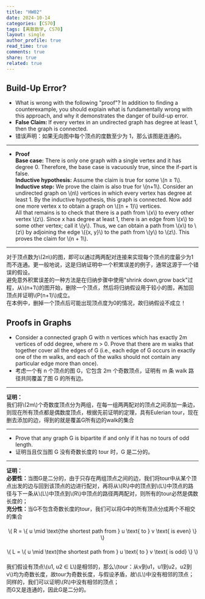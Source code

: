 ```yaml
---
title: "HW02"
date: 2024-10-14
categories: [CS70]
tags: [离散数学, CS70]
layout: single
author_profile: true
read_time: true
comments: true
share: true
related: true
---
```


## Build-Up Error?

- What is wrong with the following "proof"? In addition to finding a counterexample, you should
  explain what is fundamentally wrong with this approach, and why it demonstrates the danger of
  build-up error.
- <strong>False Claim: </strong>If every vertex in an undirected graph has degree at least 1, then the graph is connected.
- 错误声明：如果无向图中每个顶点的度数至少为 1，那么该图是连通的。

---

- <head>  
      <meta charset="UTF-8">    
      <script src="https://polyfill.io/v3/polyfill.min.js?features=es6"></script>  
      <script id="MathJax-script" async src="https://cdn.jsdelivr.net/npm/mathjax@3/es5/tex-mml-chtml.js"></script>  
  </head>
  <body>
  <p>
  <strong>Proof</strong><br>
  <strong>Base case:</strong> There is only one graph with a single vertex and it has degree 0. Therefore, the base case is vacuously true, since the if-part is false.<br>
  <strong>Inductive hypothesis:</strong> Assume the claim is true for some \(n ≥ 1\).<br>
  <strong>Inductive step:</strong> We prove the claim is also true for \(n+1\). Consider an undirected graph on \(n\) vertices in which every vertex has degree at least 1. By the inductive hypothesis, this graph is connected. Now add one more vertex x to obtain a graph on \((n + 1)\) vertices.<br>
  All that remains is to check that there is a path from \(x\) to every other vertex \(z\). Since x has degree at least 1, there is an edge from \(x\) to some other vertex; call it \(y\). Thus, we can obtain a path from \(x\) to \(z\) by adjoining the edge \({x, y}\) to the path from \(y\) to \(z\). This proves the claim for \(n + 1\).<br>
  </p>
  </body>

---

<head>  
    <meta charset="UTF-8">    
    <script src="https://polyfill.io/v3/polyfill.min.js?features=es6"></script>  
    <script id="MathJax-script" async src="https://cdn.jsdelivr.net/npm/mathjax@3/es5/tex-mml-chtml.js"></script>  
</head>
<body>
<p>
对于顶点数为\(2n\)的图，即可以通过两两配对连接来实现每个顶点的度最少为1而不连通。更一般地说，这是归纳证明中一个积累误差的例子，通常这源于一个错误的假设。<br>
避免意外积累误差的一种方法是在归纳步骤中使用"shrink down,grow back"过程，从\(n+1\)的图开始，删除一个顶点，然后将归纳假设用于较小的图，再加回顶点并证明\(P(n+1)\)成立。<br>
在本例中，删掉一个顶点后可能出现顶点度为0的情况，故归纳假设不成立！
</p>
</body>

## Proofs in Graphs

- Consider a connected graph G with n vertices which has exactly 2m vertices of odd degree,
  where m > 0. Prove that there are m walks that together cover all the edges of G (i.e., each
  edge of G occurs in exactly one of the m walks, and each of the walks should not contain any
  particular edge more than once).
- 考虑一个有 n 个顶点的图 G，它包含 2m 个奇数顶点，证明有 m 条 walk 路径共同覆盖了图 G 的所有边。

---

<head>  
    <meta charset="UTF-8">    
    <script src="https://polyfill.io/v3/polyfill.min.js?features=es6"></script>  
    <script id="MathJax-script" async src="https://cdn.jsdelivr.net/npm/mathjax@3/es5/tex-mml-chtml.js"></script>  
</head>
<body>
<p>
<strong>证明：</strong><br>
我们将\(2m\)个奇数度顶点分为两组，在每一组两两配对的顶点之间添加一条边，则现在所有顶点都是偶数度顶点，根据先前证明的定理，具有Eulerian tour，现在删去添加的边，得到的就是覆盖G所有边的walk的集合
</p>
</body>

---

- Prove that any graph G is bipartite if and only if it has no tours of odd length.
- 证明当且仅当图 G 没有奇数长度的 tour 时，G 是二分的。

---

<head>  
    <meta charset="UTF-8">    
    <script src="https://polyfill.io/v3/polyfill.min.js?features=es6"></script>  
    <script id="MathJax-script" async src="https://cdn.jsdelivr.net/npm/mathjax@3/es5/tex-mml-chtml.js"></script> 
    <style>  
        .center {  
            text-align: center;  
            margin: 20px 0;  /* 可以根据需要调整上下外边距 */  
        }  
    </style>
</head>
<body>
<p>
<strong>证明：</strong><br>
<strong>必要性：</strong>当图G是二分的，由于只存在两组顶点之间的边，我们将tour中从某个顶点出发的边与回到该顶点的边进行配对，再将从\(R\)中的顶点到\(L\)中顶点的路径与下一条从\(L\)中顶点到\(R\)中顶点的路径两两配对，则所有的tour必然是偶数长度的；<br>
<strong>充分性：</strong>当G不包含奇数长度的tour，我们可以将G中的所有顶点分成两个不相交的集合<br>
</p>
<div class="center">  
        \( R = \{ u \mid \text{the shortest path from } u \text{ to } v \text{ is even} \} \)  
    </div>  
<div class="center">  
        \( L = \{ u \mid \text{the shortest path from } u \text{ to } v \text{ is odd} \} \)  
    </div>
<p>
我们假设有顶点\(u1, u2 ∈ L\)是相邻的，那么\(tour：从v到u1，u1到u2，u2到v\)均为奇数长度，故tour为奇数长度，与假设矛盾，故\(L\)中没有相邻的顶点；<br>
同样的，我们可以证明\(R\)中没有相邻的顶点；<br>
而G又是连通的，因此G是二分的。
</p>
</body>
